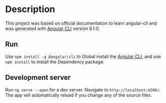 # Description

This project was based on official documentation to learn angular-cli and was generated with [Angular CLI](https://github.com/angular/angular-cli) version 6.1.0.

## Run
Use `npm install -g @angular/cli` to Global install the [Angular CLI](https://github.com/angular/angular-cli), and use `npm install` to install the Dependency package

## Development server

Run `ng serve --open` for a dev server. Navigate to `http://localhost:4200/`. The app will automatically reload if you change any of the source files.




